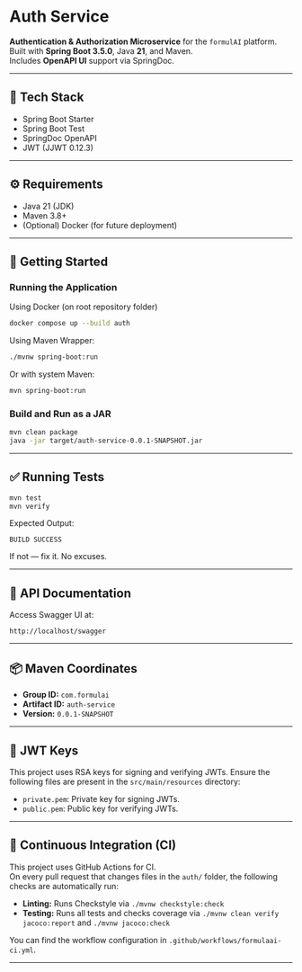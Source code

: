 # Auth Service

**Authentication & Authorization Microservice** for the `formulAI` platform.  
Built with **Spring Boot 3.5.0**, Java **21**, and Maven.  
Includes **OpenAPI UI** support via SpringDoc.

---

## 🧱 Tech Stack

- Spring Boot Starter
- Spring Boot Test
- SpringDoc OpenAPI
- JWT (JJWT 0.12.3) 
---

## ⚙️ Requirements

- Java 21 (JDK)
- Maven 3.8+
- (Optional) Docker (for future deployment)

---

## 🚀 Getting Started

### Running the Application
Using Docker (on root repository folder)

```bash
docker compose up --build auth
```

Using Maven Wrapper:

```bash
./mvnw spring-boot:run
```

Or with system Maven:

```bash
mvn spring-boot:run
```

### Build and Run as a JAR

```bash
mvn clean package
java -jar target/auth-service-0.0.1-SNAPSHOT.jar
```

---

## ✅ Running Tests

```bash
mvn test
mvn verify
```

Expected Output:

```text
BUILD SUCCESS
```

If not — fix it. No excuses.

---

## 📖 API Documentation

Access Swagger UI at:

```
http://localhost/swagger
```

---

## 📦 Maven Coordinates

- **Group ID:** `com.formulai`
- **Artifact ID:** `auth-service`
- **Version:** `0.0.1-SNAPSHOT`

---

## 🔑 JWT Keys

This project uses RSA keys for signing and verifying JWTs. Ensure the following files are present in the `src/main/resources` directory:

- `private.pem`: Private key for signing JWTs.
- `public.pem`: Public key for verifying JWTs.

---

## 🤖 Continuous Integration (CI)

This project uses GitHub Actions for CI.  
On every pull request that changes files in the `auth/` folder, the following checks are automatically run:

- **Linting:** Runs Checkstyle via `./mvnw checkstyle:check`
- **Testing:** Runs all tests and checks coverage via `./mvnw clean verify jacoco:report` and `./mvnw jacoco:check`

You can find the workflow configuration in `.github/workflows/formulaai-ci.yml`.

---


